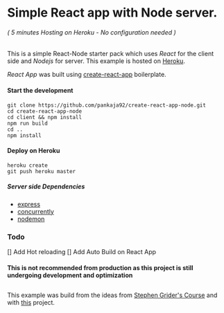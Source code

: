 # Simple React app with Node server.

###### ( 5 minutes Hosting on Heroku - No configuration needed )

This is a simple React-Node starter pack which uses *React* for the client side and *Nodejs* for server. This example is hosted on [Heroku](https://create-react-app-node.herokuapp.com/).

*React App* was built using [create-react-app](https://github.com/facebook/create-react-app) boilerplate.

#### Start the development

~~~shell
git clone https://github.com/pankaja92/create-react-app-node.git
cd create-react-app-node
cd client && npm install
npm run build
cd ..
npm install
~~~

#### Deploy on Heroku

~~~shell
heroku create
git push heroku master
~~~

##### Server side Dependencies

* [express](https://expressjs.com/)
* [concurrently](https://www.npmjs.com/package/concurrently)
* [nodemon](https://www.npmjs.com/package/nodemon)

### Todo 

[] Add Hot reloading
[] Add Auto Build on React App

#### This is not recommended from production as this project is still undergoing development and optimization

##

This example was build from the ideas from [Stephen Grider's Course](https://www.udemy.com/node-with-react-fullstack-web-development/) and with [this](https://github.com/mars/heroku-cra-node) project.